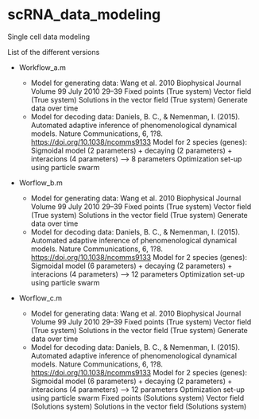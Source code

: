 # scRNA_data_modeling
Single cell data modeling

List of the different versions

- Workflow_a.m
    * Model for generating data: Wang et al. 2010 Biophysical Journal Volume 99 July 2010 29–39
    Fixed points (True system)
    Vector field (True system)
    Solutions in the vector field (True system)
    Generate data over time 
    * Model for decoding data: Daniels, B. C., & Nemenman, I. (2015). Automated adaptive inference of phenomenological dynamical models. Nature Communications, 6, 1?8. https://doi.org/10.1038/ncomms9133
    Model for 2 species (genes): Sigmoidal model (2 parameters) + decaying (2 parameters) + interacions (4 parameters) --> 8 parameters
    Optimization set-up using particle swarm 
    
- Worflow_b.m
    * Model for generating data: Wang et al. 2010 Biophysical Journal Volume 99 July 2010 29–39
    Fixed points (True system)
    Vector field (True system)
    Solutions in the vector field (True system)
    Generate data over time 
    * Model for decoding data: Daniels, B. C., & Nemenman, I. (2015). Automated adaptive inference of phenomenological dynamical models. Nature Communications, 6, 1?8. https://doi.org/10.1038/ncomms9133
    Model for 2 species (genes): Sigmoidal model (6 parameters) + decaying (2 parameters) + interacions (4 parameters) --> 12 parameters
    Optimization set-up using particle swarm 
    
- Worflow_c.m
    * Model for generating data: Wang et al. 2010 Biophysical Journal Volume 99 July 2010 29–39
    Fixed points (True system)
    Vector field (True system)
    Solutions in the vector field (True system)
    Generate data over time 
    * Model for decoding data: Daniels, B. C., & Nemenman, I. (2015). Automated adaptive inference of phenomenological dynamical models. Nature Communications, 6, 1?8. https://doi.org/10.1038/ncomms9133
    Model for 2 species (genes): Sigmoidal model (6 parameters) + decaying (2 parameters) + interacions (4 parameters) --> 12 parameters
    Optimization set-up using particle swarm 
    Fixed points (Solutions system)
    Vector field (Solutions system)
    Solutions in the vector field (Solutions system)
